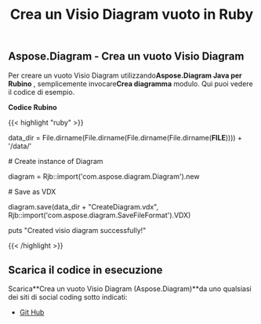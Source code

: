 ﻿---
title: Crea un Visio Diagram vuoto in Ruby
type: docs
weight: 10
url: /it/java/create-an-empty-visio-diagram-in-ruby/
---
## **Aspose.Diagram - Crea un vuoto Visio Diagram**
 Per creare un vuoto Visio Diagram utilizzando**Aspose.Diagram Java per Rubino** , semplicemente invocare**Crea diagramma** modulo. Qui puoi vedere il codice di esempio.

**Codice Rubino**

{{< highlight "ruby" >}}

 data_dir = File.dirname(File.dirname(File.dirname(File.dirname(__FILE__)))) + '/data/'

\# Create instance of Diagram

diagram = Rjb::import('com.aspose.diagram.Diagram').new

\# Save as VDX

diagram.save(data_dir + "CreateDiagram.vdx", Rjb::import('com.aspose.diagram.SaveFileFormat').VDX)

puts "Created visio diagram successfully!"

{{< /highlight >}}
## **Scarica il codice in esecuzione**
 Scarica**Crea un vuoto Visio Diagram (Aspose.Diagram)**da uno qualsiasi dei siti di social coding sotto indicati:

- [Git Hub](https://github.com/asposediagram/Aspose.Diagram-for-Java/blob/master/Plugins/Aspose_Diagram_Java_for_Ruby/lib/asposediagramjava/Diagrams/creatediagram.rb)
